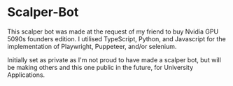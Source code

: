 # Scalper-Bot
This scalper bot was made at the request of my friend to buy Nvidia GPU 5090s founders edition. I utilised TypeScript, Python, and Javascript for the implementation of Playwright, Puppeteer, and/or selenium.

Initially set as private as I'm not proud to have made a scalper bot, but will be making others and this one public in the future, for University Applications.
